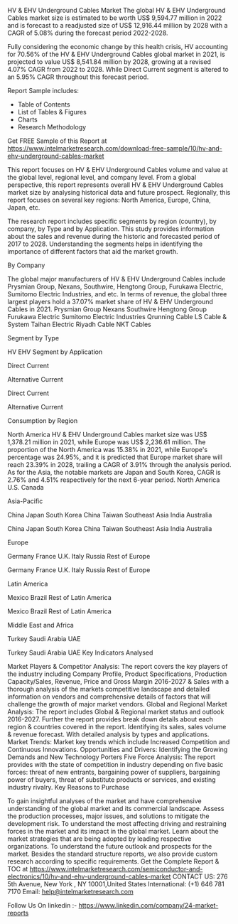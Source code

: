 HV & EHV Underground Cables Market
The global HV & EHV Underground Cables market size is estimated to be worth US$ 9,594.77 million in 2022 and is forecast to a readjusted size of US$ 12,916.44 million by 2028 with a CAGR of 5.08% during the forecast period 2022-2028.



Fully considering the economic change by this health crisis, HV accounting for 70.56% of the HV & EHV Underground Cables global market in 2021, is projected to value US$ 8,541.84 million by 2028, growing at a revised 4.07% CAGR from 2022 to 2028. While Direct Current segment is altered to an 5.95% CAGR throughout this forecast period.

Report Sample includes:
- Table of Contents
- List of Tables & Figures
- Charts
- Research Methodology

Get FREE Sample of this Report at https://www.intelmarketresearch.com/download-free-sample/10/hv-and-ehv-underground-cables-market








This report focuses on HV & EHV Underground Cables volume and value at the global level, regional level, and company level. From a global perspective, this report represents overall HV & EHV Underground Cables market size by analysing historical data and future prospect. Regionally, this report focuses on several key regions: North America, Europe, China, Japan, etc.



The research report includes specific segments by region (country), by company, by Type and by Application. This study provides information about the sales and revenue during the historic and forecasted period of 2017 to 2028. Understanding the segments helps in identifying the importance of different factors that aid the market growth.

By Company



The global major manufacturers of HV & EHV Underground Cables include Prysmian Group, Nexans, Southwire, Hengtong Group, Furukawa Electric, Sumitomo Electric Industries, and etc. In terms of revenue, the global three largest players hold a 37.07% market share of HV & EHV Underground Cables in 2021.
Prysmian Group
Nexans
Southwire
Hengtong Group
Furukawa Electric
Sumitomo Electric Industries
Qrunning Cable
LS Cable & System
Taihan Electric
Riyadh Cable
NKT Cables




Segment by Type



HV
EHV
Segment by Application



Direct Current

Alternative Current

Direct Current

Alternative Current

Consumption by Region



North America HV & EHV Underground Cables market size was US$ 1,378.21 million in 2021, while Europe was US$ 2,236.61 million. The proportion of the North America was 15.38% in 2021, while Europe's percentage was 24.95%, and it is predicted that Europe market share will reach 23.39% in 2028, trailing a CAGR of 3.91% through the analysis period. As for the Asia, the notable markets are Japan and South Korea, CAGR is 2.76% and 4.51% respectively for the next 6-year period.
North America
U.S.
Canada


Asia-Pacific


China
Japan
South Korea
China Taiwan
Southeast Asia
India
Australia


China
Japan
South Korea
China Taiwan
Southeast Asia
India
Australia


Europe


Germany
France
U.K.
Italy
Russia
Rest of Europe


Germany
France
U.K.
Italy
Russia
Rest of Europe


Latin America


Mexico
Brazil
Rest of Latin America


Mexico
Brazil
Rest of Latin America


Middle East and Africa


Turkey
Saudi Arabia
UAE


Turkey
Saudi Arabia
UAE
Key Indicators Analysed



Market Players & Competitor Analysis: The report covers the key players of the industry including Company Profile, Product Specifications, Production Capacity/Sales, Revenue, Price and Gross Margin 2016-2027 & Sales with a thorough analysis of the markets competitive landscape and detailed information on vendors and comprehensive details of factors that will challenge the growth of major market vendors.
Global and Regional Market Analysis: The report includes Global & Regional market status and outlook 2016-2027. Further the report provides break down details about each region & countries covered in the report. Identifying its sales, sales volume & revenue forecast. With detailed analysis by types and applications.
Market Trends: Market key trends which include Increased Competition and Continuous Innovations.
Opportunities and Drivers: Identifying the Growing Demands and New Technology
Porters Five Force Analysis: The report provides with the state of competition in industry depending on five basic forces: threat of new entrants, bargaining power of suppliers, bargaining power of buyers, threat of substitute products or services, and existing industry rivalry.
Key Reasons to Purchase



To gain insightful analyses of the market and have comprehensive understanding of the global market and its commercial landscape.
Assess the production processes, major issues, and solutions to mitigate the development risk.
To understand the most affecting driving and restraining forces in the market and its impact in the global market.
Learn about the market strategies that are being adopted by leading respective organizations.
To understand the future outlook and prospects for the market.
Besides the standard structure reports, we also provide custom research according to specific requirements.
Get the Complete Report & TOC at https://www.intelmarketresearch.com/semiconductor-and-electronics/10/hv-and-ehv-underground-cables-market
CONTACT US:
276 5th Avenue, New York , NY 10001,United States
International: (+1) 646 781 7170
Email: help@intelmarketresearch.com

Follow Us On linkedin :- https://www.linkedin.com/company/24-market-reports

